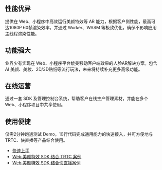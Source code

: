 ## 性能优异
提供在 Web、小程序中高效运行美颜特效等 AR 能力，根据客户侧性能，最高可达1080P 60帧渲染效率，并通过 Worker、WASM 等极致优化，确保不影响应用主线程渲染性能。

## 功能强大
业界少有实现在 Web、小程序平台媲美移动客户端效果的人脸AR解决方案。包含 AI 美颜、美妆、2D/3D贴纸等流行玩法，未来将持续补充更多高级功能。

## 在线运营
通过一套 SDK 及管理控制台系统，帮助客户在线生产管理素材，并能在多个 Web、小程序项目中共享使用。

## 使用便捷
仅需2分钟跑通测试 Demo，10行代码完成通用能力的快速接入，并可方便地与 TRTC、快直播等产品结合使用。
- [快速上手](https://cloud.tencent.com/document/product/616/71371)
- [Web 美颜特效 SDK 结合 TRTC 案例](https://cloud.tencent.com/document/product/616/71374)
- [Web 美颜特效 SDK 结合快直播案例](https://cloud.tencent.com/document/product/616/71373)
